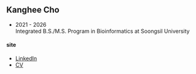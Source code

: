 ## Kanghee Cho
- 2021 - 2026   
  Integrated B.S./M.S. Program in Bioinformatics at Soongsil University

#### site
- [LinkedIn](https://www.linkedin.com/in/kh22cho/)
- [CV](https://kh22cho.github.io/)

